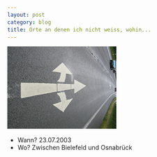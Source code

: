 ```yaml
---
layout: post
category: blog
title: Orte an denen ich nicht weiss, wohin...
---
```


![Blog post image](/images-blog/IMG_1415.JPG)

* Wann? 23.07.2003
* Wo? Zwischen Bielefeld und Osnabrück
